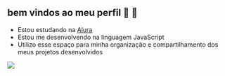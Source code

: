 ## bem vindos ao meu perfil 🍍 💛

- Estou estudando na [Alura](https:www.alura.com.br)
- Estou me desenvolvendo na linguagem JavaScript
- Utilizo esse espaço para minha organização e compartilhamento dos meus projetos desenvolvidos

![](https://media.tenor.com/olr0tUuWI7gAAAAi/cuh-cat.gif)
